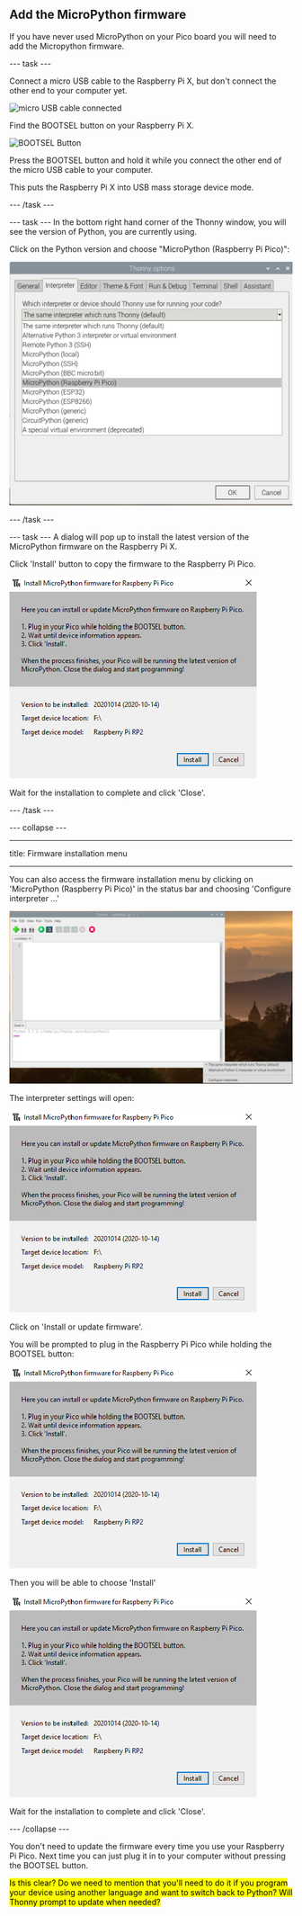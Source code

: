 ## Add the MicroPython firmware
If you have never used MicroPython on your Pico board you will need to add the Micropython firmware. 

--- task ---

Connect a micro USB cable to the Raspberry Pi X, but don't connect the other end to your computer yet. 

![micro USB cable connected](images/micro-usb-cable.png)

Find the BOOTSEL button on your Raspberry Pi X. 

![BOOTSEL Button](images/bootsel-button.png)

Press the BOOTSEL button and hold it while you connect the other end of the micro USB cable to your computer. 

This puts the Raspberry Pi X into USB mass storage device mode. 

--- /task ---

--- task ---
In the bottom right hand corner of the Thonny window, you will see the version of Python, you are currently using. 

Click on the Python version and choose "MicroPython (Raspberry Pi Pico)":

![Choose MicroPython](images/thonny-micropython-pico.png)

--- /task ---

--- task ---
A dialog will pop up to install the latest version of the MicroPython firmware on the Raspberry Pi X. 

Click 'Install' button to copy the firmware to the Raspberry Pi Pico. 

![Firmware install](images/thonny-install-micropython-pico.png)

Wait for the installation to complete and click 'Close'.

--- /task ---


--- collapse ---

--- 

title: Firmware installation menu

---

You can also access the firmware installation menu by clicking on 'MicroPython (Raspberry Pi Pico)' in the status bar and choosing 'Configure interpreter ...'

![Configure interpreter menu](images/thonny-configure-interpreter.png)

The interpreter settings will open:

![Configure interpreter settings](images/thonny-install-micropython-pico.png)

Click on 'Install or update firmware'. 

You will be prompted to plug in the Raspberry Pi Pico while holding the BOOTSEL button: 

![Configure interpreter settings](images/thonny-install-micropython-pico.png)

Then you will be able to choose 'Install'

![Firmware install](images/thonny-install-micropython-pico.png)

Wait for the installation to complete and click 'Close'.

--- /collapse ---

You don't need to update the firmware every time you use your Raspberry Pi Pico. Next time you can just plug it in to your computer without pressing the BOOTSEL button.

<mark>Is this clear? Do we need to mention that you'll need to do it if you program your device using another language and want to switch back to Python? Will Thonny prompt to update when needed?</mark>
